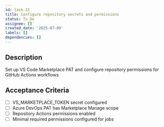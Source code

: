 ```yaml
---
id: task-15
title: Configure repository secrets and permissions
status: To Do
assignee: []
created_date: '2025-07-09'
labels: []
dependencies: []
---
```


## Description

Set up VS Code Marketplace PAT and configure repository permissions for GitHub Actions workflows

## Acceptance Criteria

- [ ] VS_MARKETPLACE_TOKEN secret configured
- [ ] Azure DevOps PAT has Marketplace Manage scope
- [ ] Repository Actions permissions enabled
- [ ] Minimal required permissions configured for jobs
